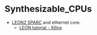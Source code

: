 # Synthesizable_CPUs
 * [LEON2 SPARC](http://www.gaisler.com/products/leon2/leon.html)
 and ethernet core.
   * [LEON tutorial - Xilinx](http://www.weblearn.hs-bremen.de/risse/RST/WS04/Leon2/Quellen/Leon-Tutorial%20-%20Xilinx.pdf)

